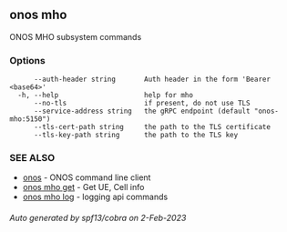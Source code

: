 <!--
SPDX-FileCopyrightText: 2019-present Open Networking Foundation <info@opennetworking.org>

SPDX-License-Identifier: Apache-2.0
-->

## onos mho

ONOS MHO subsystem commands

### Options

```
      --auth-header string       Auth header in the form 'Bearer <base64>'
  -h, --help                     help for mho
      --no-tls                   if present, do not use TLS
      --service-address string   the gRPC endpoint (default "onos-mho:5150")
      --tls-cert-path string     the path to the TLS certificate
      --tls-key-path string      the path to the TLS key
```

### SEE ALSO

* [onos](onos.md)	 - ONOS command line client
* [onos mho get](onos_mho_get.md)	 - Get UE, Cell info
* [onos mho log](onos_mho_log.md)	 - logging api commands

###### Auto generated by spf13/cobra on 2-Feb-2023
